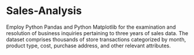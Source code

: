 # Sales-Analysis
Employ Python Pandas and Python Matplotlib for the examination and resolution of business inquiries pertaining to three years of sales data. The dataset comprises thousands of store transactions categorized by month, product type, cost, purchase address, and other relevant attributes.
